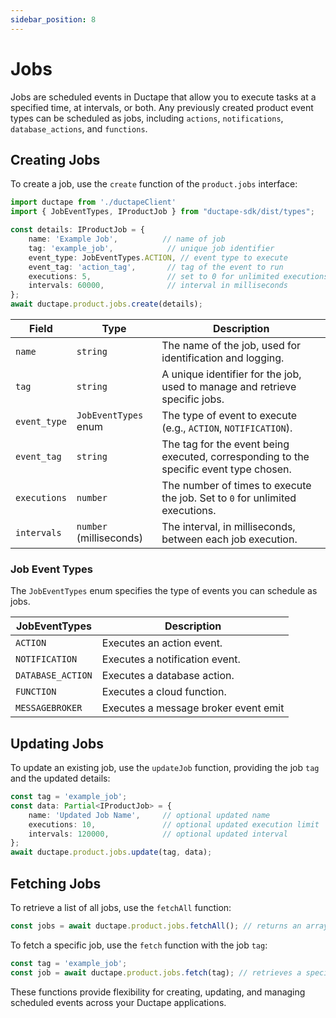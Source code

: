 ```yaml
---
sidebar_position: 8
---
```


# Jobs

Jobs are scheduled events in Ductape that allow you to execute tasks at a specified time, at intervals, or both. Any previously created product event types can be scheduled as jobs, including `actions`, `notifications`, `database_actions`, and `functions`.

## Creating Jobs

To create a job, use the `create` function of the `product.jobs` interface:

```typescript
import ductape from './ductapeClient'
import { JobEventTypes, IProductJob } from "ductape-sdk/dist/types";

const details: IProductJob = {
    name: 'Example Job',          // name of job
    tag: 'example_job',            // unique job identifier
    event_type: JobEventTypes.ACTION, // event type to execute
    event_tag: 'action_tag',       // tag of the event to run
    executions: 5,                 // set to 0 for unlimited executions
    intervals: 60000,              // interval in milliseconds
};
await ductape.product.jobs.create(details);
```

| Field        | Type                   | Description                                                                                  |
|--------------|------------------------|----------------------------------------------------------------------------------------------|
| `name`       | `string`               | The name of the job, used for identification and logging.                                    |
| `tag`        | `string`               | A unique identifier for the job, used to manage and retrieve specific jobs.                  |
| `event_type` | `JobEventTypes` enum   | The type of event to execute (e.g., `ACTION`, `NOTIFICATION`).                               |
| `event_tag`  | `string`               | The tag for the event being executed, corresponding to the specific event type chosen.       |
| `executions` | `number`               | The number of times to execute the job. Set to `0` for unlimited executions.                 |
| `intervals`  | `number` (milliseconds)| The interval, in milliseconds, between each job execution.                                   |

### Job Event Types

The `JobEventTypes` enum specifies the type of events you can schedule as jobs.

| JobEventTypes      | Description                                |
|--------------------|--------------------------------------------|
| `ACTION`           | Executes an action event.                  |
| `NOTIFICATION`     | Executes a notification event.             |
| `DATABASE_ACTION`  | Executes a database action.                |
| `FUNCTION`         | Executes a cloud function.                 |
| `MESSAGEBROKER`    | Executes a message broker event emit       |

## Updating Jobs

To update an existing job, use the `updateJob` function, providing the job `tag` and the updated details:

```typescript
const tag = 'example_job';
const data: Partial<IProductJob> = {
    name: 'Updated Job Name',     // optional updated name
    executions: 10,               // optional updated execution limit
    intervals: 120000,            // optional updated interval
};
await ductape.product.jobs.update(tag, data);
```

## Fetching Jobs

To retrieve a list of all jobs, use the `fetchAll` function:

```typescript
const jobs = await ductape.product.jobs.fetchAll(); // returns an array of all jobs
```

To fetch a specific job, use the `fetch` function with the job `tag`:

```typescript
const tag = 'example_job';
const job = await ductape.product.jobs.fetch(tag); // retrieves a specific job by tag
```

These functions provide flexibility for creating, updating, and managing scheduled events across your Ductape applications.